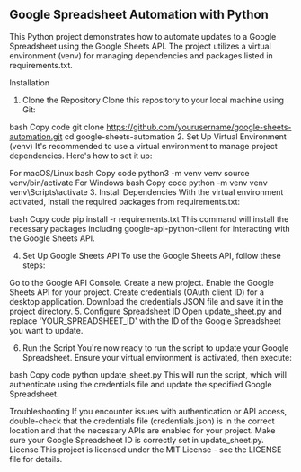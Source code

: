 ## Google Spreadsheet Automation with Python
This Python project demonstrates how to automate updates to a Google Spreadsheet using the Google Sheets API. The project utilizes a virtual environment (venv) for managing dependencies and packages listed in requirements.txt.

Installation
1. Clone the Repository
Clone this repository to your local machine using Git:

bash
Copy code
git clone https://github.com/yourusername/google-sheets-automation.git
cd google-sheets-automation
2. Set Up Virtual Environment (venv)
It's recommended to use a virtual environment to manage project dependencies. Here's how to set it up:

For macOS/Linux
bash
Copy code
python3 -m venv venv
source venv/bin/activate
For Windows
bash
Copy code
python -m venv venv
venv\Scripts\activate
3. Install Dependencies
With the virtual environment activated, install the required packages from requirements.txt:

bash
Copy code
pip install -r requirements.txt
This command will install the necessary packages including google-api-python-client for interacting with the Google Sheets API.

4. Set Up Google Sheets API
To use the Google Sheets API, follow these steps:

Go to the Google API Console.
Create a new project.
Enable the Google Sheets API for your project.
Create credentials (OAuth client ID) for a desktop application.
Download the credentials JSON file and save it in the project directory.
5. Configure Spreadsheet ID
Open update_sheet.py and replace 'YOUR_SPREADSHEET_ID' with the ID of the Google Spreadsheet you want to update.

6. Run the Script
You're now ready to run the script to update your Google Spreadsheet. Ensure your virtual environment is activated, then execute:

bash
Copy code
python update_sheet.py
This will run the script, which will authenticate using the credentials file and update the specified Google Spreadsheet.

Troubleshooting
If you encounter issues with authentication or API access, double-check that the credentials file (credentials.json) is in the correct location and that the necessary APIs are enabled for your project.
Make sure your Google Spreadsheet ID is correctly set in update_sheet.py.
License
This project is licensed under the MIT License - see the LICENSE file for details.
